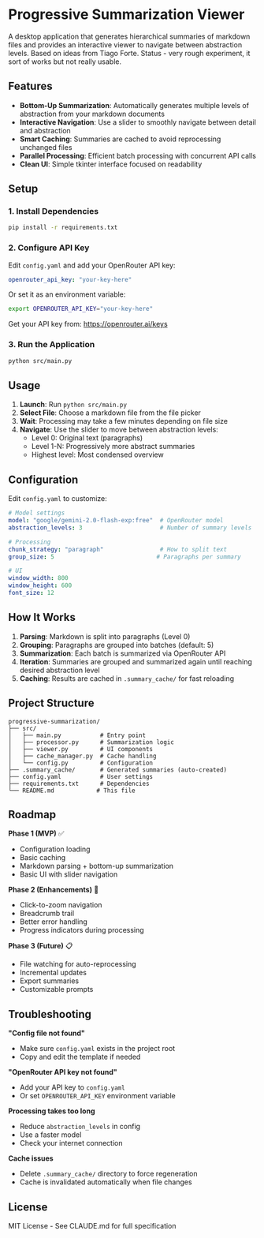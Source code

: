 # Progressive Summarization Viewer

A desktop application that generates hierarchical summaries of markdown files and provides an interactive viewer to navigate between abstraction levels. Based on ideas from Tiago Forte. 
Status - very rough experiment, it sort of works but not really usable. 

## Features

- **Bottom-Up Summarization**: Automatically generates multiple levels of abstraction from your markdown documents
- **Interactive Navigation**: Use a slider to smoothly navigate between detail and abstraction
- **Smart Caching**: Summaries are cached to avoid reprocessing unchanged files
- **Parallel Processing**: Efficient batch processing with concurrent API calls
- **Clean UI**: Simple tkinter interface focused on readability

## Setup

### 1. Install Dependencies

```bash
pip install -r requirements.txt
```

### 2. Configure API Key

Edit `config.yaml` and add your OpenRouter API key:

```yaml
openrouter_api_key: "your-key-here"
```

Or set it as an environment variable:

```bash
export OPENROUTER_API_KEY="your-key-here"
```

Get your API key from: https://openrouter.ai/keys

### 3. Run the Application

```bash
python src/main.py
```

## Usage

1. **Launch**: Run `python src/main.py`
2. **Select File**: Choose a markdown file from the file picker
3. **Wait**: Processing may take a few minutes depending on file size
4. **Navigate**: Use the slider to move between abstraction levels:
   - Level 0: Original text (paragraphs)
   - Level 1-N: Progressively more abstract summaries
   - Highest level: Most condensed overview

## Configuration

Edit `config.yaml` to customize:

```yaml
# Model settings
model: "google/gemini-2.0-flash-exp:free"  # OpenRouter model
abstraction_levels: 3                      # Number of summary levels

# Processing
chunk_strategy: "paragraph"                # How to split text
group_size: 5                             # Paragraphs per summary

# UI
window_width: 800
window_height: 600
font_size: 12
```

## How It Works

1. **Parsing**: Markdown is split into paragraphs (Level 0)
2. **Grouping**: Paragraphs are grouped into batches (default: 5)
3. **Summarization**: Each batch is summarized via OpenRouter API
4. **Iteration**: Summaries are grouped and summarized again until reaching desired abstraction level
5. **Caching**: Results are cached in `.summary_cache/` for fast reloading

## Project Structure

```
progressive-summarization/
├── src/
│   ├── main.py           # Entry point
│   ├── processor.py      # Summarization logic
│   ├── viewer.py         # UI components
│   ├── cache_manager.py  # Cache handling
│   └── config.py         # Configuration
├── .summary_cache/       # Generated summaries (auto-created)
├── config.yaml           # User settings
├── requirements.txt      # Dependencies
└── README.md            # This file
```

## Roadmap

**Phase 1 (MVP)** ✅
- Configuration loading
- Basic caching
- Markdown parsing + bottom-up summarization
- Basic UI with slider navigation

**Phase 2 (Enhancements)** 🚧
- Click-to-zoom navigation
- Breadcrumb trail
- Better error handling
- Progress indicators during processing

**Phase 3 (Future)** 📋
- File watching for auto-reprocessing
- Incremental updates
- Export summaries
- Customizable prompts

## Troubleshooting

**"Config file not found"**
- Make sure `config.yaml` exists in the project root
- Copy and edit the template if needed

**"OpenRouter API key not found"**
- Add your API key to `config.yaml`
- Or set `OPENROUTER_API_KEY` environment variable

**Processing takes too long**
- Reduce `abstraction_levels` in config
- Use a faster model
- Check your internet connection

**Cache issues**
- Delete `.summary_cache/` directory to force regeneration
- Cache is invalidated automatically when file changes

## License

MIT License - See CLAUDE.md for full specification
